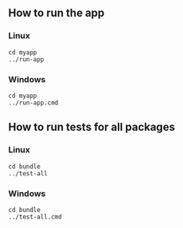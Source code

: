 ## How to run the app

### Linux

```
cd myapp
../run-app
```

### Windows

```
cd myapp
../run-app.cmd
```

## How to run tests for all packages 

### Linux

```
cd bundle
../test-all
```

### Windows

```
cd bundle
../test-all.cmd
```

